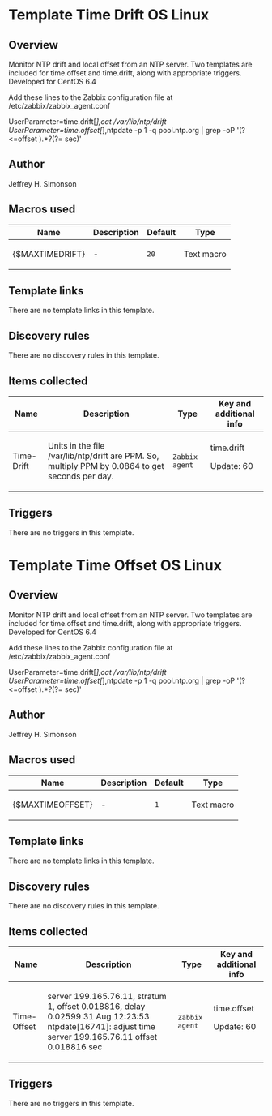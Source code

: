 # Template Time Drift OS Linux

## Overview

Monitor NTP drift and local offset from an NTP server. Two templates are included for time.offset and time.drift, along with appropriate triggers. Developed for CentOS 6.4


Add these lines to the Zabbix configuration file at /etc/zabbix/zabbix\_agent.conf  
  
UserParameter=time.drift[*],cat /var/lib/ntp/drift  
UserParameter=time.offset[*],ntpdate -p 1 -q pool.ntp.org | grep -oP '(?<=offset ).*?(?= sec)'


 


 

## Author

Jeffrey H. Simonson

## Macros used

|Name|Description|Default|Type|
|----|-----------|-------|----|
|{$MAXTIMEDRIFT}|<p>-</p>|`20`|Text macro|
## Template links

There are no template links in this template.

## Discovery rules

There are no discovery rules in this template.

## Items collected

|Name|Description|Type|Key and additional info|
|----|-----------|----|----|
|Time-Drift|<p>Units in the file /var/lib/ntp/drift are PPM. So, multiply PPM by 0.0864 to get seconds per day.</p>|`Zabbix agent`|time.drift<p>Update: 60</p>|
## Triggers

There are no triggers in this template.

# Template Time Offset OS Linux

## Overview

Monitor NTP drift and local offset from an NTP server. Two templates are included for time.offset and time.drift, along with appropriate triggers. Developed for CentOS 6.4


Add these lines to the Zabbix configuration file at /etc/zabbix/zabbix\_agent.conf  
  
UserParameter=time.drift[*],cat /var/lib/ntp/drift  
UserParameter=time.offset[*],ntpdate -p 1 -q pool.ntp.org | grep -oP '(?<=offset ).*?(?= sec)'


 


 

## Author

Jeffrey H. Simonson

## Macros used

|Name|Description|Default|Type|
|----|-----------|-------|----|
|{$MAXTIMEOFFSET}|<p>-</p>|`1`|Text macro|
## Template links

There are no template links in this template.

## Discovery rules

There are no discovery rules in this template.

## Items collected

|Name|Description|Type|Key and additional info|
|----|-----------|----|----|
|Time-Offset|<p>server 199.165.76.11, stratum 1, offset 0.018816, delay 0.02599 31 Aug 12:23:53 ntpdate[16741]: adjust time server 199.165.76.11 offset 0.018816 sec</p>|`Zabbix agent`|time.offset<p>Update: 60</p>|
## Triggers

There are no triggers in this template.


